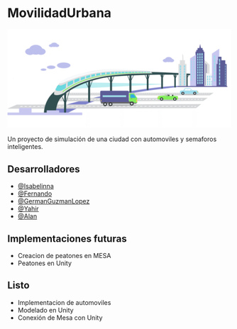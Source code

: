 # MovilidadUrbana

<img src="mobilidad_urbana.png">

Un proyecto de simulación de una ciudad con automoviles y semaforos inteligentes.

## Desarrolladores 
- [@Isabelinna](https://github.com/isabelinna)
- [@Fernando](https://github.com/A01745597)
- [@GermanGuzmanLopez](https://github.com/GermanGuzmanLopez)
- [@Yahir](https://github.com/A01745696)
- [@Alan](https://github.com/AlanSaid1)

## Implementaciones futuras
- Creacion de peatones en MESA
- Peatones en Unity


## Listo
- Implementacion de automoviles 
- Modelado en Unity
- Conexión de Mesa con Unity
